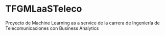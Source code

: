 # TFGMLaaSTeleco
Proyecto de Machine Learning as a service de la carrera de Ingeniería de Telecomunicaciones con Business Analytics
